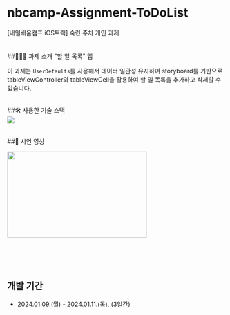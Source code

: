 # nbcamp-Assignment-ToDoList
[내일배움캠프 iOS트랙] 숙련 주차 개인 과제 
<br><br><br>
##👨🏻‍💻 과제 소개
"할 일 목록" 앱<p>
이 과제는 `UserDefaults`를 사용해서 데이터 일관성 유지하며 storyboard를 기반으로 tableViewController와 tableViewCell을 활용하여 할 일 목록을 추가하고 삭제할 수 있습니다.
<br><br>

##🛠️ 사용한 기술 스택 <br>
<img src=https://developer.apple.com/assets/elements/icons/swiftui/swiftui-96x96_2x.png>
<br><br>


##🎥 시연 영상
 <br>
 
<img width="80%" src=https://github.com/cantabilano/ToDowithData/assets/88497383/1454680b-1753-4010-8e05-d12fe54d2287 width="150" height="200"/>

<br><br><br>
## 개발 기간
* 2024.01.09.(월) - 2024.01.11.(목), (3일간)
<br><br>

